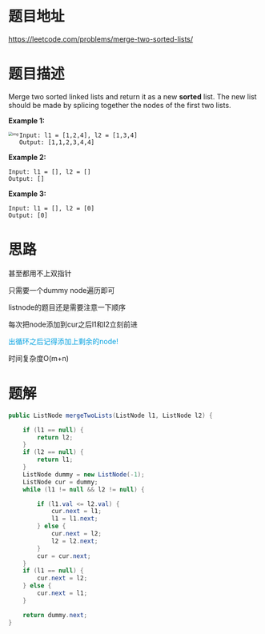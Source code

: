 # 题目地址

https://leetcode.com/problems/merge-two-sorted-lists/



# 题目描述

Merge two sorted linked lists and return it as a new **sorted** list. The new list should be made by splicing together the nodes of the first two lists.

**Example 1:**

<img src="https://assets.leetcode.com/uploads/2020/10/03/merge_ex1.jpg" alt="img" style="zoom:50%;" align="left"/>

```
Input: l1 = [1,2,4], l2 = [1,3,4]
Output: [1,1,2,3,4,4]
```

**Example 2:**

```
Input: l1 = [], l2 = []
Output: []
```

**Example 3:**

```
Input: l1 = [], l2 = [0]
Output: [0]
```



# 思路

甚至都用不上双指针

只需要一个dummy node遍历即可

listnode的题目还是需要注意一下顺序

每次把node添加到cur之后l1和l2立刻前进

<font color = grape>出循环之后记得添加上剩余的node!</font>

时间复杂度O(m+n)



# 题解

```java
public ListNode mergeTwoLists(ListNode l1, ListNode l2) {

    if (l1 == null) {
        return l2;
    }
    if (l2 == null) {
        return l1;
    }
    ListNode dummy = new ListNode(-1);
    ListNode cur = dummy;
    while (l1 != null && l2 != null) {

        if (l1.val <= l2.val) {
            cur.next = l1;
            l1 = l1.next;
        } else {
            cur.next = l2;
            l2 = l2.next;
        }
        cur = cur.next;   
    }
    if (l1 == null) {
        cur.next = l2;
    } else {
        cur.next = l1;
    }

    return dummy.next;
}
```

